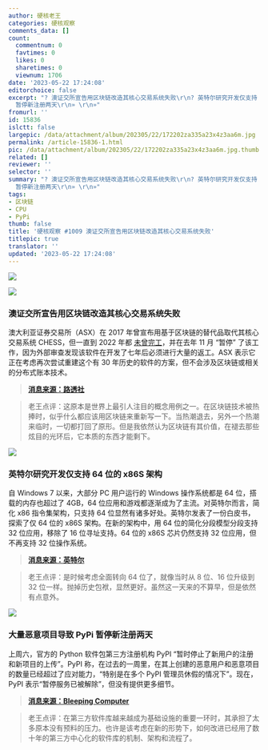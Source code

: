 ```yaml
---
author: 硬核老王
categories: 硬核观察
comments_data: []
count:
  commentnum: 0
  favtimes: 0
  likes: 0
  sharetimes: 0
  viewnum: 1706
date: '2023-05-22 17:24:08'
editorchoice: false
excerpt: "? 澳证交所宣告用区块链改造其核心交易系统失败\r\n? 英特尔研究开发仅支持 64 位的 x86S 架构\r\n? 大量恶意项目导致 PyPi
  暂停新注册两天\r\n» \r\n»"
fromurl: ''
id: 15836
islctt: false
largepic: /data/attachment/album/202305/22/172202za335a23x4z3aa6m.jpg
permalink: /article-15836-1.html
pic: /data/attachment/album/202305/22/172202za335a23x4z3aa6m.jpg.thumb.jpg
related: []
reviewer: ''
selector: ''
summary: "? 澳证交所宣告用区块链改造其核心交易系统失败\r\n? 英特尔研究开发仅支持 64 位的 x86S 架构\r\n? 大量恶意项目导致 PyPi
  暂停新注册两天\r\n» \r\n»"
tags:
- 区块链
- CPU
- PyPi
thumb: false
title: '硬核观察 #1009 澳证交所宣告用区块链改造其核心交易系统失败'
titlepic: true
translator: ''
updated: '2023-05-22 17:24:08'
---
```


![](/data/attachment/album/202305/22/172202za335a23x4z3aa6m.jpg)


![](/data/attachment/album/202305/22/172214ilnkwkffziwbz6n3.jpg)


### 澳证交所宣告用区块链改造其核心交易系统失败


澳大利亚证券交易所（ASX）在 2017 年曾宣布用基于区块链的替代品取代其核心交易系统 CHESS，但一直到 2022 年都 [未曾完工](/article-14406-1.html)，并在去年 11 月 “暂停” 了该工作，因为外部审查发现该软件在开发了七年后必须进行大量的返工。ASX 表示它正在考虑再次尝试重建这个有 30 年历史的软件的方案，但不会涉及区块链或相关的分布式账本技术。



> 
> **[消息来源：路透社](https://www.reuters.com/markets/australian-stock-exchange-says-software-overhaul-wont-involve-blockchain-2023-05-19/)**
> 
> 
> 



> 
> 老王点评：这原本是世界上最引人注目的概念用例之一。在区块链技术被热捧时，似乎什么都应该用区块链来重新写一下。当热潮退去，另外一个热潮来临时，一切都打回了原形。但是我依然认为区块链有其价值，在褪去那些炫目的光环后，它本质的东西才能剩下。
> 
> 
> 


![](/data/attachment/album/202305/22/172306l7uaedu5juj3j237.jpg)


### 英特尔研究开发仅支持 64 位的 x86S 架构


自 Windows 7 以来，大部分 PC 用户运行的 Windows 操作系统都是 64 位，搭载的内存也超过了 4GB，64 位应用和游戏都逐渐成为了主流。对英特尔而言，简化 x86 指令集架构，只支持 64 位显然有诸多好处。英特尔发表了一份白皮书，探索了仅 64 位的 x86S 架构。在新的架构中，用 64 位的简化分段模型分段支持 32 位应用，移除了 16 位寻址支持。64 位的 x86S 芯片仍然支持 32 位应用，但不再支持 32 位操作系统。



> 
> **[消息来源：英特尔](https://www.intel.com/content/www/us/en/developer/articles/technical/envisioning-future-simplified-architecture.html)**
> 
> 
> 



> 
> 老王点评：是时候考虑全面转向 64 位了，就像当时从 8 位、16 位升级到 32 位一样。抛掉历史包袱，显然更好。虽然这一天来的不算早，但是依然有点意外。
> 
> 
> 


![](/data/attachment/album/202305/22/172336iuz1hs81emmuguum.jpg)


### 大量恶意项目导致 PyPi 暂停新注册两天


上周六，官方的 Python 软件包第三方注册机构 PyPI “暂时停止了新用户的注册和新项目的上传”。PyPI 称，在过去的一周里，在其上创建的恶意用户和恶意项目的数量已经超过了应对能力，“特别是在多个 PyPI 管理员休假的情况下”。现在，PyPI 表示“暂停服务已被解除”，但没有提供更多细节。



> 
> **[消息来源：Bleeping Computer](https://www.bleepingcomputer.com/news/security/pypi-temporarily-pauses-new-users-projects-amid-high-volume-of-malware/)**
> 
> 
> 



> 
> 老王点评：在第三方软件库越来越成为基础设施的重要一环时，其承担了太多原本没有预料的压力。也许是该考虑在新的形势下，如何改进已经用了数十年的第三方中心化的软件库的机制、架构和流程了。
> 
> 
>